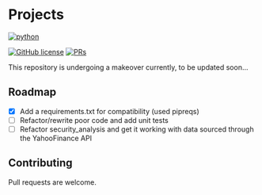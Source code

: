 # Projects

<p align="left">
    <a href="https://www.python.org/">
        <img src="https://ForTheBadge.com/images/badges/made-with-python.svg"
            alt="python"></a> &nbsp;
</p>

[![GitHub license](https://img.shields.io/badge/License-MIT-brightgreen.svg?style=flat-square)](https://github.com/VivekPa/AIAlpha/blob/master/LICENSE) 
[![PRs](https://img.shields.io/badge/PRs-welcome-brightgreen.svg?style=flat-square)](http://makeapullrequest.com)


This repository is undergoing a makeover currently, to be updated soon...

## Roadmap
- [X] Add a requirements.txt for compatibility (used pipreqs)
- [ ] Refactor/rewrite poor code and add unit tests
- [ ] Refactor security_analysis and get it working with data sourced
through the YahooFinance API

## Contributing
Pull requests are welcome.
